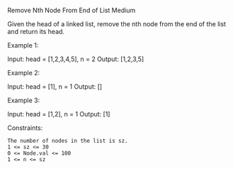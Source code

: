 <!-- ┏━┓╻  ╻     ┏━┓┏┓ ┏━┓╻ ╻╺┳╸   ┏━┓┏━╸┏┳┓┏━┓╻ ╻┏━╸┏┓╻╺┳╸╻ ╻┏┓╻┏━┓╺┳┓┏━╸ -->
<!-- ┣━┫┃  ┃     ┣━┫┣┻┓┃ ┃┃ ┃ ┃    ┣┳┛┣╸ ┃┃┃┃ ┃┃┏┛┣╸ ┃┗┫ ┃ ┣━┫┃┗┫┃ ┃ ┃┃┣╸  -->
<!-- ╹ ╹┗━╸┗━╸   ╹ ╹┗━┛┗━┛┗━┛ ╹    ╹┗╸┗━╸╹ ╹┗━┛┗┛ ┗━╸╹ ╹ ╹ ╹ ╹╹ ╹┗━┛╺┻┛┗━╸ -->

Remove Nth Node From End of List
Medium

Given the head of a linked list, remove the nth node from the end of the list and return its head.

Example 1:

Input: head = [1,2,3,4,5], n = 2
Output: [1,2,3,5]

Example 2:

Input: head = [1], n = 1
Output: []

Example 3:

Input: head = [1,2], n = 1
Output: [1]

Constraints:

    The number of nodes in the list is sz.
    1 <= sz <= 30
    0 <= Node.val <= 100
    1 <= n <= sz

<!-- ===================================================================== -->
